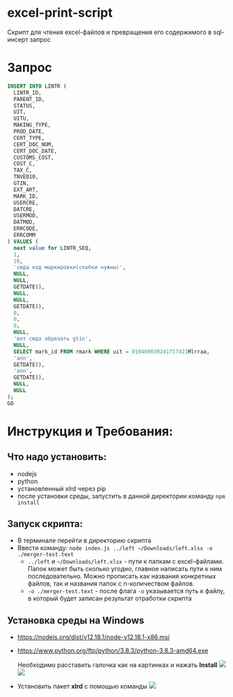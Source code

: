 # excel-print-script
Скрипт для чтения excel-файлов и превращения его содержимого в sql-инсерт запрос

# Запрос
```sql
INSERT INTO LINTR (
  LINTR_ID, 
  PARENT_ID, 
  STATUS, 
  UIT, 
  UITU, 
  MAKING_TYPE, 
  PROD_DATE, 
  CERT_TYPE, 
  CERT_DOC_NUM, 
  CERT_DOC_DATE, 
  CUSTOMS_COST, 
  COST_C, 
  TAX_C, 
  TNVED10, 
  GTIN, 
  EXT_ART, 
  MARK_ID, 
  USERCRE, 
  DATCRE, 
  USERMOD, 
  DATMOD, 
  ERRCODE, 
  ERRCOMM
) VALUES (
  next value for LINTR_SEQ, 
  1, 
  10, 
  'сюда код маркировки(скобки нужны)', 
  NULL, 
  NULL, 
  GETDATE(), 
  NULL,
  NULL, 
  GETDATE(), 
  0, 
  0, 
  0, 
  NULL, 
  'вот сюда обрезать gtin', 
  NULL, 
  SELECT mark_id FROM rmark WHERE uit = 010469030241757421Mlrraa, 
  'ann', 
  GETDATE(), 
  'ann', 
  GETDATE(), 
  NULL, 
  NULL
);
GO
```

# Инструкция и Требования:
## Что надо установить:
- nodejs
- python
- установленный xlrd через pip
- после установки среды, запустить в данной директории команду `npm install`

## Запуск скрипта:
- В терминале перейти в директорию скрипта
- Ввести команду: `node index.js ../left ~/Downloads/left.xlsx -o ./merger-test.text`
  - `../left` и `~/Downloads/left.xlsx` - пути к папкам с excel-файлами. Папок может быть сколько угодно, главное написать пути к ним последовательно. Можно прописать как названия конкретных файлов, так и названия папок с n-количеством файлов.
  - `-o ./merger-test.text` - после флага `-o` указывается путь к файлу, в который будет записан результат отработки скрипта

## Установка среды на Windows
- https://nodejs.org/dist/v12.18.1/node-v12.18.1-x86.msi
- https://www.python.org/ftp/python/3.8.3/python-3.8.3-amd64.exe

  Необходимо расставить галочка как на картинках и нажать **Install**
  ![](https://i.imgur.com/IiNVYMT.png)
  ![](https://i.imgur.com/XGK8riW.png)
- Установить пакет **xlrd** с помощью команды
  ![](https://i.imgur.com/a4esFR8.png)
